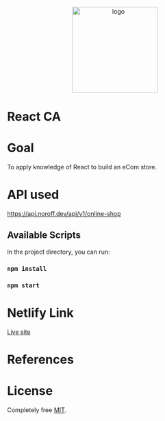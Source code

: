 
<p align="center"><img width="200" alt="logo" src="https://github.com/gitAji/React_CA/assets/89026824/a8e37b2f-e196-4dd5-8585-f1a5545407fb"></p>



# React CA

# Goal
To apply knowledge of React to build an eCom store.

# API used
https://api.noroff.dev/api/v1/online-shop


## Available Scripts

In the project directory, you can run:


### `npm install`

### `npm start`

# Netlify Link

[Live site](https://presentation-onlineshop.netlify.app)
# References

# License 
Completely free [MIT](https://opensource.org/licenses/MIT).

